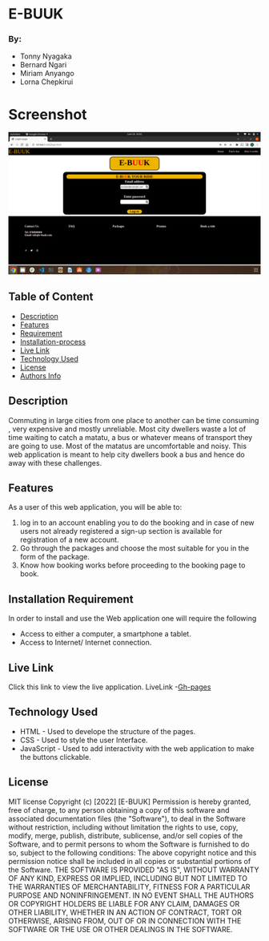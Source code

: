 # E-BUUK

### By:

* Tonny Nyagaka
* Bernard Ngari
* Miriam Anyango
* Lorna Chepkirui

# Screenshot

![image](/assets/images/login.png)

## Table of Content

+ [Description](#Description)
 + [Features](#Features)
 + [Requirement](#Requirement)
+ [Installation-process](#Installation-Process)
+ [Live Link](#live-link)
+ [Technology Used](#technology-used)
+ [License](#license)
+ [Authors Info](#authors-info)

## Description

<p>Commuting in large cities from one place to another can be time consuming , very expensive and mostly unreliable.
 Most city dwellers  waste a lot of time waiting to catch a matatu, a bus or whatever means of transport they are going to use.
Most of the matatus are uncomfortable and noisy.
This web application is meant to help city dwellers book a bus and hence do away with these challenges.
</p>

## Features

As a user of this web application, you will be able to:
1. log in to an account enabling you to do the booking and in case of new users not already registered a sign-up section is available for registration of a new account.
2. Go through the packages and choose the most suitable for you in the form of the package.
3. Know how booking works before proceeding to the booking page to book.

## Installation Requirement

In order to install and use the Web application one will require the following
* Access to either a computer, a smartphone a tablet.
* Access to Internet/ Internet connection.

## Live Link

Click this link to view the live application.
LiveLink -[Gh-pages](https://bernardngari.github.io/E-BUUK/)

## Technology Used

* HTML - Used to develope the structure of the pages.
* CSS - Used to style the user Interface.
* JavaScript - Used to add interactivity with the web application to make the buttons clickable.

## License

MIT license
Copyright (c) [2022] [E-BUUK]
Permission is hereby granted, free of charge, to any person obtaining a copy
of this software and associated documentation files (the "Software"), to deal
in the Software without restriction, including without limitation the rights
to use, copy, modify, merge, publish, distribute, sublicense, and/or sell
copies of the Software, and to permit persons to whom the Software is
furnished to do so, subject to the following conditions:
The above copyright notice and this permission notice shall be included in all
copies or substantial portions of the Software.
THE SOFTWARE IS PROVIDED "AS IS", WITHOUT WARRANTY OF ANY KIND, EXPRESS OR
IMPLIED, INCLUDING BUT NOT LIMITED TO THE WARRANTIES OF MERCHANTABILITY,
FITNESS FOR A PARTICULAR PURPOSE AND NONINFRINGEMENT. IN NO EVENT SHALL THE
AUTHORS OR COPYRIGHT HOLDERS BE LIABLE FOR ANY CLAIM, DAMAGES OR OTHER
LIABILITY, WHETHER IN AN ACTION OF CONTRACT, TORT OR OTHERWISE, ARISING FROM,
OUT OF OR IN CONNECTION WITH THE SOFTWARE OR THE USE OR OTHER DEALINGS IN THE
SOFTWARE.
